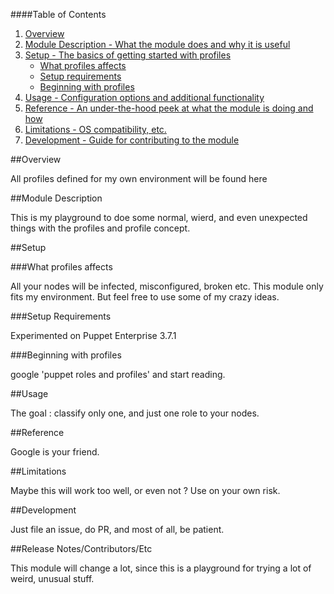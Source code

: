 ####Table of Contents

1. [Overview](#overview)
2. [Module Description - What the module does and why it is useful](#module-description)
3. [Setup - The basics of getting started with profiles](#setup)
    * [What profiles affects](#what-profiles-affects)
    * [Setup requirements](#setup-requirements)
    * [Beginning with profiles](#beginning-with-profiles)
4. [Usage - Configuration options and additional functionality](#usage)
5. [Reference - An under-the-hood peek at what the module is doing and how](#reference)
5. [Limitations - OS compatibility, etc.](#limitations)
6. [Development - Guide for contributing to the module](#development)

##Overview

All profiles defined for my own environment will be found here

##Module Description

This is my playground to doe some normal, wierd, and even unexpected things with the profiles and profile concept.

##Setup

###What profiles affects

All your nodes will be infected, misconfigured, broken etc. This module only fits my environment.  But feel free to use some of my crazy ideas.

###Setup Requirements

Experimented on Puppet Enterprise 3.7.1

###Beginning with profiles

google 'puppet roles and profiles' and start reading.

##Usage

The goal :  classify only one, and just one role to your nodes.

##Reference

Google is your friend.

##Limitations

Maybe this will work too well, or even not ?  Use on your own risk.

##Development

Just file an issue, do PR, and most of all, be patient.

##Release Notes/Contributors/Etc 

This module will change a lot, since this is a playground for trying a lot of weird, unusual stuff.
